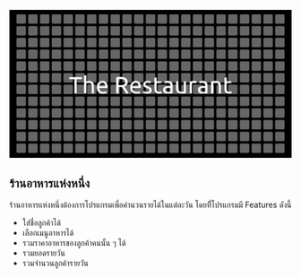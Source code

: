 ![The Restaurant](./src/og.png)

## ร้านอาหารแห่งหนึ่ง
ร้านอาหารแห่งหนึ่งต้องการโปรแกรมเพื่อคำนวนรายได้ในแต่ละวัน โดยทึี่โปรแกรมมี Features ดังนี้
 - ใส่ชื่อลูกค้าได้
 - เลือกเมนูอาหารได้
 - รวมราคาอาหารของลูกค้าคนนั้น ๆ ได้
 - รวมยอดรายวัน
 - รวมจำนวนลูกค้ารายวัน

